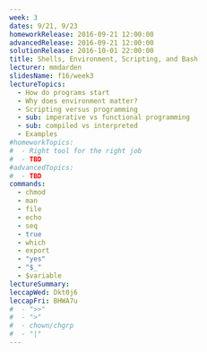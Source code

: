 ```yaml
---
week: 3
dates: 9/21, 9/23
homeworkRelease: 2016-09-21 12:00:00
advancedRelease: 2016-09-21 12:00:00
solutionRelease: 2016-10-01 22:00:00
title: Shells, Environment, Scripting, and Bash
lecturer: mmdarden
slidesName: f16/week3
lectureTopics:
  - How do programs start
  - Why does environment matter?
  - Scripting versus programming
  - sub: imperative vs functional programming
  - sub: compiled vs interpreted
  - Examples
#homeworkTopics:
#  - Right tool for the right job
#  - TBD
#advancedTopics:
#  - TBD
commands:
  - chmod
  - man
  - file
  - echo
  - seq
  - true
  - which
  - export
  - "yes"
  - "$_"
  - $variable
lectureSummary:
leccapWed: Dkt0j6
leccapFri: BHWA7u
#  - ">>"
#  - ">"
#  - chown/chgrp
#  - "|"
---
```

